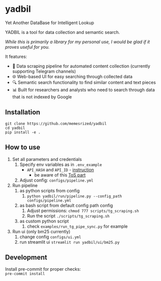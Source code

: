 # yadbil
Yet Another DataBase for Intelligent Lookup

YADBIL is a tool for data collection and semantic search. 

_While this is primarily a library for my personal use, I would be glad if it proves useful for you._

It features:
- 🤖 Data scraping pipeline for automated content collection (currently supporting Telegram channels)
- 🌐 Web-based UI for easy searching through collected data
- 🔍 Semantic search functionality to find similar content and text pieces
- 📊 Built for researchers and analysts who need to search through data that is not indexed by Google

## Installation
```
git clone https://github.com/memesrized/yadbil
cd yadbil
pip install -e .
```

## How to use
1. Set all parameters and credentials
    1. Specify env variables as in `.env_example`
        - `API_HASH` and `API_ID` - [instruction](https://docs.telethon.dev/en/stable/basic/signing-in.html)
            - be aware of this [ToS part](https://docs.telethon.dev/en/stable/basic/next-steps.html#a-note-on-developing-applications)
    2. Adjust config: `configs/pipeline.yml`
2. Run pipeline
    1. as python scripts from config
        1. `python yadbil/run/pipeline.py --config_path configs/pipeline.yml`
    2. as bash script from default config path config
        1. Adjust permissions: `chmod 777 scripts/tg_scraping.sh`
        2. Run the script `./scripts/tg_scraping.sh`
    3. as custom python script
        1. check `examples/run_tg_pipe_sync.py` for example
3. Run ui (only bm25 currently)
    1. change config `configs/ui.yml`
    2. run streamlit ui `streamlit run yadbil/ui/bm25.py`


## Development
Install pre-commit for proper checks:  
`pre-commit install`
